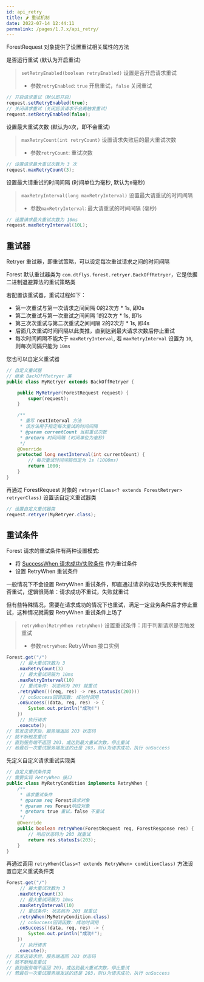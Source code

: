 ```yaml
---
id: api_retry
title: 🌶️ 重试机制
date: 2022-07-14 12:44:11
permalink: /pages/1.7.x/api_retry/
---
```


ForestRequest 对象提供了设置重试相关属性的方法

是否运行重试 (默认为开启重试)

> `setRetryEnabled(boolean retryEnabled)` 设置是否开启请求重试
>- 参数`retryEnabled`: `true` 开启重试，`false` 关闭重试

```java
// 开启请求重试（默认即开启）
request.setRetryEnabled(true);
// 关闭请求重试（关闭后该请求不会再触发重试）
request.setRetryEnabled(false);
```

设置最大重试次数 (默认为`0`次，即不会重试)

> `maxRetryCount(int retryCount)` 设置请求失败后的最大重试次数
>- 参数`retryCount`: 重试次数

```java
// 设置请求最大重试次数为 3 次
request.maxRetryCount(3);
```

设置最大请重试的时间间隔 (时间单位为毫秒, 默认为`0`毫秒)

> `maxRetryInterval(long maxRetryInterval)` 设置最大请重试的时间间隔
>- 参数`maxRetryInterval`: 最大请重试的时间间隔 (毫秒)

```java
// 设置请求最大重试次数为 10ms
request.maxRetryInterval(10L);
```

## 重试器

Retryer 重试器，即重试策略，可以设定每次重试请求之间的时间间隔

Forest 默认重试器类为 `com.dtflys.forest.retryer.BackOffRetryer`，它是依据二进制退避算法的重试策略类

若配置该重试器，重试过程如下：

- 第一次重试与第一次请求之间间隔 0的2次方 * 1s, 即0s
- 第二次重试与第一次重试之间间隔 1的2次方 * 1s, 即1s
- 第三次次重试与第二次重试之间间隔 2的2次方 * 1s, 即4s
- 后面几次重试时间间隔以此类推，直到达到最大请求次数后停止重试
- 每次时间间隔不能大于 `maxRetryInterval`, 若 `maxRetryInterval` 设置为 `10`, 则每次间隔只能为 `10ms`

您也可以自定义重试器

```java
// 自定义重试器
// 继承 BackOffRetryer 类
public class MyRetryer extends BackOffRetryer {

    public MyRetryer(ForestRequest request) {
        super(request);
    }

    /**
     * 重写 nextInterval 方法
     * 该方法用于指定每次重试的时间间隔
     * @param currentCount 当前重试次数
     * @return 时间间隔 (时间单位为毫秒)
     */
    @Override
    protected long nextInterval(int currentCount) {
        // 每次重试时间间隔恒定为 1s (1000ms)
        return 1000;
    }
}
```

再通过 ForestRequest 对象的 `retryer(Class<? extends ForestRetryer> retryerClass)` 设置该自定义重试器类

```java
// 设置自定义重试器类
request.retryer(MyRetryer.class);
```

## 重试条件

Forest 请求的重试条件有两种设置模式:
- 将 [SuccessWhen 请求成功/失败条件](/pages/1.7.x/api_success/) 作为重试条件
- 设置 RetryWhen 重试条件

一般情况下不会设置 RetryWhen 重试条件，即直通过请求的成功/失败来判断是否重试，逻辑很简单：请求成功不重试，失败就重试

但有些特殊情况，需要在请求成功的情况下也重试，满足一定业务条件后才停止重试，这种情况就需要 RetryWhen 重试条件上场了

> `retryWhen(RetryWhen retryWhen)` 设置重试条件：用于判断请求是否触发重试
>- 参数`retryWhen`: RetryWhen 接口实例

```java
Forest.get("/")
     // 最大重试次数为 3
    .maxRetryCount(3)
     // 最大重试间隔为 10ms
    .maxRetryInterval(10)
     // 重试条件: 状态码为 203 就重试
    .retryWhen(((req, res) -> res.statusIs(203)))
     // onSuccess回调函数: 成功时调用
    .onSuccess((data, req, res) -> {
        System.out.println("成功!")
    })
     // 执行请求
    .execute();
// 若发送请求后，服务端返回 203 状态码
// 就不断触发重试
// 直到服务端不返回 203，或达到最大重试次数，停止重试
// 若最后一次重试服务端发送的还是 203，则认为请求成功，执行 onSuccess
```


先定义自定义请求重试实现类

```java
// 自定义重试条件类
// 需要实现 RetryWhen 接口
public class MyRetryCondition implements RetryWhen {
    /**
     * 请求重试条件
     * @param req Forest请求对象
     * @param res Forest响应对象
     * @return true 重试，false 不重试
     */
    @Override
    public boolean retryWhen(ForestRequest req, ForestResponse res) {
        // 响应状态码为 203 就重试
        return res.statusIs(203);
    }
}
```

再通过调用 `retryWhen(Class<? extends RetryWhen> conditionClass)` 方法设置自定义重试条件类

```java
Forest.get("/")
     // 最大重试次数为 3
    .maxRetryCount(3)
     // 最大重试间隔为 10ms
    .maxRetryInterval(10)
     // 重试条件: 状态码为 203 就重试
    .retryWhen(MyRetryCondition.class)
     // onSuccess回调函数: 成功时调用
    .onSuccess((data, req, res) -> {
        System.out.println("成功!");
    })
     // 执行请求
    .execute();
// 若发送请求后，服务端返回 203 状态码
// 就不断触发重试
// 直到服务端不返回 203，或达到最大重试次数，停止重试
// 若最后一次重试服务端发送的还是 203，则认为请求成功，执行 onSuccess
```
